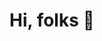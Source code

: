 # Hi, folks 👋

<!--
**wenjie-tu/wenjie-tu** is a ✨ _special_ ✨ repository because its `README.md` (this file) appears on your GitHub profile.

My name is Wenjie Tu and I'm a master student at ⚡ University of Zurich ⚡. I intend to develop a career as a data analyst. 

- 🏫 I’m currently studying at **University of Zurich**
- 🎓 I’m currently learning **Economics** and **Data Science**
- 👯 I’m looking to collaborate on a project (The Impact of Euthanasia on Suicide Rates among Elderly)
- 📫 How to reach me :e-mail: tuwenjie78@gmail.com
- ⚡ Fun fact: I love driving 🚙
-->